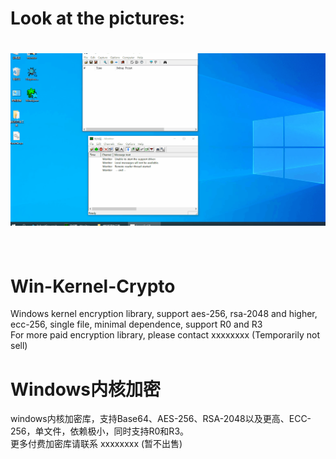 # Look at the pictures:  
<h1 align="center">
	<img  src="base64.gif" alt="Awesome-Cryptography">
	<br>
	<br>
</h1>
   
# Win-Kernel-Crypto  
Windows kernel encryption library, support aes-256, rsa-2048 and higher, ecc-256, single file, minimal dependence, support R0 and R3  
For more paid encryption library, please contact xxxxxxxx (Temporarily not sell) 
# Windows内核加密  
windows内核加密库，支持Base64、AES-256、RSA-2048以及更高、ECC-256，单文件，依赖极小，同时支持R0和R3。  
更多付费加密库请联系 xxxxxxxx (暂不出售)


